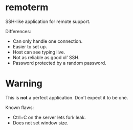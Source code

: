 # remoterm

SSH-like application for remote support.

Differences:
 - Can only handle one connection.
 - Easier to set up.
 - Host can see typing live.
 - Not as reliable as good ol' SSH.
 - Password protected by a random password.

# Warning

This is **not** a perfect application. Don't expect it to be one.

Known flaws:
 - Ctrl+C on the server lets fork leak.
 - Does not set window size.
